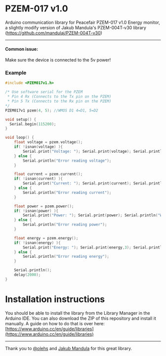 # PZEM-017 v1.0
Arduino communication library for Peacefair PZEM-017 v1.0 Energy monitor, a slightly modify version of Jakub Mandula's PZEM-004T-v30 library (https://github.com/mandulaj/PZEM-004T-v30)

***

#### Common issue:
Make sure the device is connected to the 5v power!

### Example
```c++
#include <PZEM017v1.h>

/* Use software serial for the PZEM
 * Pin 4 Rx (Connects to the Tx pin on the PZEM)
 * Pin 5 Tx (Connects to the Rx pin on the PZEM)
*/
PZEM017v1 pzem(4, 5); //WMOS D1 4=D1, 5=D2

void setup() {
  Serial.begin(115200);
}

void loop() {
    float voltage = pzem.voltage();
    if( !isnan(voltage) ){
        Serial.print("Voltage: "); Serial.print(voltage); Serial.println("V");
    } else {
        Serial.println("Error reading voltage");
    }

    float current = pzem.current();
    if( !isnan(current) ){
        Serial.print("Current: "); Serial.print(current); Serial.println("A");
    } else {
        Serial.println("Error reading current");
    }

    float power = pzem.power();
    if( !isnan(power) ){
        Serial.print("Power: "); Serial.print(power); Serial.println("W");
    } else {
        Serial.println("Error reading power");
    }

    float energy = pzem.energy();
    if( !isnan(energy) ){
        Serial.print("Energy: "); Serial.print(energy,3); Serial.println("kWh");
    } else {
        Serial.println("Error reading energy");
    }

    Serial.println();
    delay(2000);
}

```
# Installation instructions
You should be able to install the library from the Library Manager in the Arduino IDE. You can also download the ZIP of this repository and install it manually. A guide on how to do that is over here: [https://www.arduino.cc/en/guide/libraries](https://www.arduino.cc/en/guide/libraries) 

***
Thank you to [@olehs](https://github.com/olehs) and [Jakub Mandula](https://github.com/mandulaj) for this great library.
